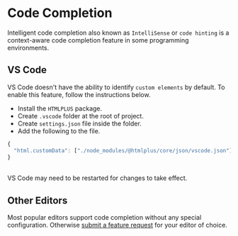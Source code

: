 # Code Completion

Intelligent code completion also known as `IntelliSense` or `code hinting` is a context-aware code completion feature in some programming environments.

## VS Code

VS Code doesn't have the ability to identify `custom elements` by default. To enable this feature, follow the instructions below.

- Install the `HTMLPLUS` package.
- Create `.vscode` folder at the root of project.
- Create `settings.json` file inside the folder.
- Add the following to the file.

```js
{
  "html.customData": ["./node_modules/@htmlplus/core/json/vscode.json"]
}
```

<br />

<Alert type="warning">
  VS Code may need to be restarted for changes to take effect.
</Alert>

## Other Editors

Most popular editors support code completion without any special configuration. Otherwise [submit a feature request](https://github.com/htmlplus/core/issues/new) for your editor of choice.
